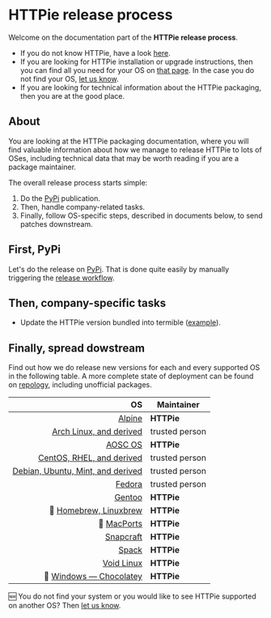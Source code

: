 # HTTPie release process

Welcome on the documentation part of the **HTTPie release process**.

- If you do not know HTTPie, have a look [here](https://httpie.io/cli).
- If you are looking for HTTPie installation or upgrade instructions, then you can find all you need for your OS on [that page](https://httpie.io/docs#installation). In the case you do not find your OS, [let us know](https://github.com/httpie/httpie/issues/).
- If you are looking for technical information about the HTTPie packaging, then you are at the good place.

## About

You are looking at the HTTPie packaging documentation, where you will find valuable information about how we manage to release HTTPie to lots of OSes, including technical data that may be worth reading if you are a package maintainer.

The overall release process starts simple:

1. Do the [PyPi](https://pypi.org/project/httpie/) publication.
2. Then, handle company-related tasks.
3. Finally, follow OS-specific steps, described in documents below, to send patches downstream.

## First, PyPi

Let's do the release on [PyPi](https://pypi.org/project/httpie/).
That is done quite easily by manually triggering the [release workflow](https://github.com/httpie/httpie/actions/workflows/release.yml).

## Then, company-specific tasks

- Update the HTTPie version bundled into termible ([example](https://github.com/httpie/termible/pull/1)).

## Finally, spread dowstream

Find out how we do release new versions for each and every supported OS in the following table.
A more complete state of deployment can be found on [repology](https://repology.org/project/httpie/versions), including unofficial packages.

|                                                                  OS | Maintainer     |
| ------------------------------------------------------------------: | -------------- |
|                                    [Alpine](linux-alpine/README.md) | **HTTPie**     |
|                     [Arch Linux, and derived](linux-arch/README.md) | trusted person |
|                                     [AOSC OS](linux-aosc/README.md) | **HTTPie**     |
|                 [CentOS, RHEL, and derived](linux-centos/README.md) | trusted person |
|         [Debian, Ubuntu, Mint, and derived](linux-debian/README.md) | trusted person |
|                                    [Fedora](linux-fedora/README.md) | trusted person |
|                                    [Gentoo](linux-gentoo/README.md) | **HTTPie**     |
|                :construction: [Homebrew, Linuxbrew](brew/README.md) | **HTTPie**     |
|                      :construction: [MacPorts](mac-ports/README.md) | **HTTPie**     |
|                                    [Snapcraft](snapcraft/README.md) | **HTTPie**     |
|                                            [Spack](spack/README.md) | **HTTPie**     |
|                                  [Void Linux](linux-void/README.md) | **HTTPie**     |
| :construction: [Windows — Chocolatey](windows-chocolatey/README.md) | **HTTPie**     |

:new: You do not find your system or you would like to see HTTPie supported on another OS? Then [let us know](https://github.com/httpie/httpie/issues/).
